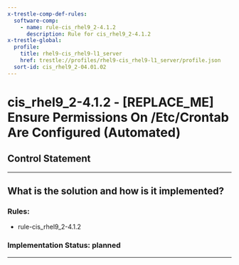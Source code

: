 ```yaml
---
x-trestle-comp-def-rules:
  software-comp:
    - name: rule-cis_rhel9_2-4.1.2
      description: Rule for cis_rhel9_2-4.1.2
x-trestle-global:
  profile:
    title: rhel9-cis_rhel9-l1_server
    href: trestle://profiles/rhel9-cis_rhel9-l1_server/profile.json
  sort-id: cis_rhel9_2-04.01.02
---
```


# cis_rhel9_2-4.1.2 - \[REPLACE_ME\] Ensure Permissions On /Etc/Crontab Are Configured (Automated)

## Control Statement

______________________________________________________________________

## What is the solution and how is it implemented?

<!-- For implementation status enter one of: implemented, partial, planned, alternative, not-applicable -->

<!-- Note that the list of rules under ### Rules: is read-only and changes will not be captured after assembly to JSON -->

<!-- Add control implementation description here for control: cis_rhel9_2-4.1.2 -->

### Rules:

  - rule-cis_rhel9_2-4.1.2

### Implementation Status: planned

______________________________________________________________________
